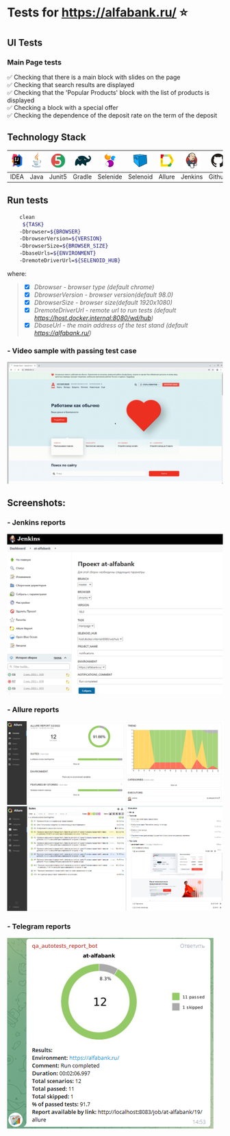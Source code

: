 # Tests for https://alfabank.ru/ :star:

## UI Tests

### Main Page tests

:white_check_mark: Checking that there is a main block with slides on the page    
:white_check_mark: Checking that search results are displayed    
:white_check_mark: Checking that the 'Popular Products' block with the list of products is displayed    
:white_check_mark: Checking a block with a special offer    
:white_check_mark: Checking the dependence of the deposit rate on the term of the deposit    

## Technology Stack

| <a href="https://www.jetbrains.com/idea/"><img alt="IDEA" height="40" src="https://github.com/tbogatyrev/icons/blob/main/icons/Intelij_IDEA.png?raw=true" width="40"/></a> | <a href="https://www.jetbrains.com/idea/"><img alt="Java" height="40" src="https://github.com/tbogatyrev/icons/blob/main/icons/Java.png?raw=true" width="40"/></a> | <a href="https://www.jetbrains.com/idea/"><img alt="JUnit 5" height="40" src="https://github.com/tbogatyrev/icons/blob/main/icons/JUnit5.png?raw=true" width="40"/></a> | <a href="https://www.jetbrains.com/idea/"><img src="https://github.com/tbogatyrev/icons/blob/main/icons/Gradle.png?raw=true" width="40" height="40"  alt="Gradle"/></a> | <a href="https://www.jetbrains.com/idea/"><img src="https://github.com/tbogatyrev/icons/blob/main/icons/Selenide.png?raw=true" width="40" height="40"  alt="Selenide"/></a> | <a href="https://www.jetbrains.com/idea/"><img src="https://github.com/tbogatyrev/icons/blob/main/icons/Selenoid.png?raw=true" width="40" height="40"  alt="Selenoid"/></a> | <a href="https://www.jetbrains.com/idea/"><img alt="Allure" height="40" src="https://github.com/tbogatyrev/icons/blob/main/icons/Allure_Report.png?raw=true" width="40"/></a> | <a href="https://www.jetbrains.com/idea/"><img src="https://github.com/tbogatyrev/icons/blob/main/icons/Jenkins.png?raw=true" width="40" height="40"  alt="Jenkins"/></a> | <a href="https://www.jetbrains.com/idea/"><img src="https://github.com/tbogatyrev/icons/blob/main/icons/Github.png?raw=true" width="40" height="40"  alt="Github"/></a> |
|:--------------------------------------------------------------------------------------------------------------------------------------------------------------------------:|:------------------------------------------------------------------------------------------------------------------------------------------------------------------:|:-----------------------------------------------------------------------------------------------------------------------------------------------------------------------:|:-----------------------------------------------------------------------------------------------------------------------------------------------------------------------:|:---------------------------------------------------------------------------------------------------------------------------------------------------------------------------:|-----------------------------------------------------------------------------------------------------------------------------------------------------------------------------|-------------------------------------------------------------------------------------------------------------------------------------------------------------------------------|---------------------------------------------------------------------------------------------------------------------------------------------------------------------------|-------------------------------------------------------------------------------------------------------------------------------------------------------------------------|
|                                                                                    IDEA                                                                                    |                                                                                Java                                                                                |                                                                                 Junit5                                                                                  |                                                                                 Gradle                                                                                  |                                                                                  Selenide                                                                                   | Selenoid                                                                                                                                                                    | Allure                                                                                                                                                                        | Jenkins                                                                                                                                                                   | Github                                                                                                                                                                  |

## Run tests

```bash
    clean
     ${TASK}
    -Dbrowser=${BROWSER}
    -DbrowserVersion=${VERSION}
    -DbrowserSize=${BROWSER_SIZE}
    -DbaseUrls=${ENVIRONMENT}
    -DremoteDriverUrl=${SELENOID_HUB}
```

where:
> - [x] *Dbrowser - browser type (default chrome)*
>- [x] *DbrowserVersion - browser version(default 98.0)*
> -[x] *DbrowserSize - browser size(default 1920x1080)*
>- [x] *DremoteDriverUrl - remote url to run tests (default https://host.docker.internal:8080/wd/hub)*
>- [x] *DbaseUrl - the main address of the test stand (default https://alfabank.ru/)*
>

### - Video sample with passing test case

![Video](https://github.com/tbogatyrev/at-alfabank/blob/master/img/alfabank-test.gif?raw=true)

## Screenshots:

### - Jenkins reports

![Jenkins](https://github.com/tbogatyrev/at-alfabank/blob/master/img/jenkins.png?raw=true)

### - Allure reports

![Allure1](https://github.com/tbogatyrev/at-alfabank/blob/master/img/allure_report.png?raw=true)
![Allure2](https://github.com/tbogatyrev/at-alfabank/blob/master/img/allure_report_suites.png?raw=true)

### - Telegram reports

![Telegram_1](https://github.com/tbogatyrev/at-alfabank/blob/master/img/telegram.png?raw=true)

